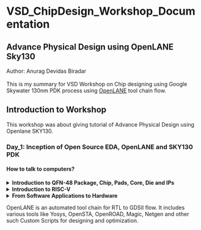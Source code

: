 # VSD_ChipDesign_Workshop_Documentation
<h2>Advance Physical Design using OpenLANE Sky130</h2>
Author: Anurag Devidas Biradar
<br><br>
This is my summary for VSD Workshop on Chip designing using Google Skywater 130nm PDK process using <a href="https://github.com/efabless/openlane2">OpenLANE</a> tool chain flow.
<h2>Introduction to Workshop</h2>
This workshop was about giving tutorial of Advance Physical Design using Openlane SKY130.
<h3>Day_1: Inception of Open Source EDA, OpenLANE and SKY130 PDK</h3>
<h4>How to talk to computers?</h4>
<details><summary><b>Introduction to QFN-48 Package, Chip, Pads, Core, Die and IPs</b></summary>
<br>
Arduino Leonardo is a common example of electronics board. It is based on ATmega32u4 chip, and for which we are intrested about. 
<br><br>
  
![](Images/Arduino%20Leonardo%20Board.png)
  
Basic fundamental terminologies:
<br><br>
<b>Package:</b>
It is a housing in which ICs are placed. Ex: QFN48 (i.e., Quad Flat No-Lead Package with 48 leads) is one of kind of package in market.
<br><br>
<b>Wire bonds:</b>
It is an electrical interconnection between pins and chip.  
<br>
<b>Pads:</b>
Metal connections on IC package which provide electrical connection between chip and PCB.
<br><br>
<b>Core:</b>
It is a place where all the digital logic (such as AND gate, OR gate, etc.) is placed. 
<br><br>
<b>Die:</b>
It is small piece of semiconductor material on which IC is fabricated. Also, die contains many number of cores in it. 
<br><br>
<b>Foundry IPs:</b>
Foundry IPs (Intellectual Property) are predesigned blocks which can be directly used by customers of that foundry. It includes blocks like SRAM, ADC, DAC, PLL, etc.
<br><br>
<b>Macros:</b>
It is pieces of predesigned logic blocks which can be used without need of designing them from start. 
<br>

![](Images/Macro&IP.png)

</details>

<details><summary><b>Introduction to RISC-V</b></summary>
<br>
If a C language program needs to be run on a hardware/chip which has a certain layout then there should be some flow which passes information from C language to the hardware.
<br><br>
Following flow is followed:
<br><br>
1. First, the C language program is compiled to its Assembly language program.
<br><br>
2. Then this Assembly loanguage program is converted to Machine language program (Binary language program i.e., 1's & 0's). 
<br><br>
3. Now this binary language program is understood by the hardware in terms of Logic 1 and Logic 0.
<br><br>
4. And we get the required output.
<br><br>
There is need of another interface to be present between RISC-V architecture and Layout. It is nothing but the Hardware Description Language (HDL).
To implement this RISC-V specifications in RTL we need HDL. And then after it forms RTL to GDSII flow.
<br><br>

![](Images/RISC-V-architecture-to-Layout.png)

</details>

<details><summary><b>From Software Applications to Hardware</b></summary>
<br>
How apps run on hardware? Curious about how all does this happen? Well to some extent it depends on ISA (Instruction Set Architecture). So, the following flow is followed for every application to run on hardware:
<br><br>
1. Application enters into a block called system software.
<br><br>
2. In turn the system software converts this application program into the binary language.
<br><br>
Major components of system software are: 
<br><br>
1. OS (Operating System) <br>
It handles IO operations, allocates memory, etc. Converts application program into the small C, C++ or Java language programs. 
<br><br>
2. Compiler <br>
Now these small C, C++ programs are converted into the instructions. Syntax of these instructions vary depending on the type of hardware it is. Ex: Intel86, ARM, MIPS, RISC-V.
<br><br>
3. Assembler <br>
Now these instructions are taken by Assembler and converts it into its respective binary number. Also called as machine language program. 
<br><br>
Now this binary numbers are fed to the hardware; hardware understands it, performs respective function and generates the output. 
Ex: Stopwatch App.


</details>

OpenLANE is an automated tool chain for RTL to GDSII flow. 
It includes various tools like Yosys, OpenSTA, OpenROAD, Magic, Netgen and other such Custom Scripts for designing and optimization.
